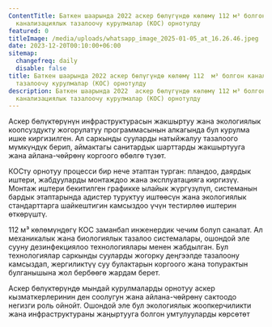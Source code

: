 ```yaml
---
ContentTitle: Баткен шаарында 2022 аскер бөлүгүндө көлөмү 112 м³ болгон
  канализациялык тазалоочу курулмалар (КОС) орнотулду
featured: 0
titleImage: /media/uploads/whatsapp_image_2025-01-05_at_16.26.46.jpeg
date: 2023-12-20T00:10:00+06:00
sitemap:
  changefreq: daily
  disable: false
title: Баткен шаарында 2022 аскер бөлүгүндө көлөмү 112  м³ болгон канализациялык
  тазалоочу курулмалар (КОС) орнотулду
description: Баткен шаарында 2022  аскер бөлүгүндө көлөмү 112 м³ болгон
  канализациялык тазалоочу курулмалар (КОС) орнотулду
---
```

Аскер бөлүктөрүнүн инфраструктурасын
жакшыртуу жана экологиялык коопсуздукту жогорулатуу программасынын алкагында
бул курулма ишке киргизилген. Ал саркынды сууларды натыйжалуу тазалоого
мүмкүндүк берип, аймактагы санитардык шарттарды жакшыртууга жана айлана-чөйрөнү
коргоого өбөлгө түзөт.

КОСту орнотуу процесси бир нече
этаптан турган: пландоо, даярдык иштери, жабдууларды монтаждоо жана
эксплуатацияга киргизүү. Монтаж иштери бекитилген графикке ылайык жүргүзүлүп,
системанын бардык этаптарында адистер туруктуу иштөөсүн жана экологиялык
стандарттарга шайкештигин камсыздоо үчүн тестирлөө иштерин өткөрүштү.

112 м³ көлөмүндөгү КОС заманбап инженердик чечим болуп
саналат. Ал механикалык жана биологиялык тазалоо системалары, ошондой эле сууну
дезинфекциялоо технологиялары менен жабдылган. Бул технологиялар саркынды
сууларды жогорку деңгээлде тазалоону камсыздап, жергиликтүү суу булактарын
коргоого жана топурактын булганышына жол бербөөгө жардам берет.

Аскер бөлүктөрүндө мындай курулмаларды орнотуу
аскер кызматкерлеринин ден соолугун жана айлана-чөйрөнү сактоодо негизги роль
ойнойт. Ошондой эле бул экологиялык жоопкерчиликти жана инфраструктураны
жаңыртууга болгон умтулууларды көрсөтөт
